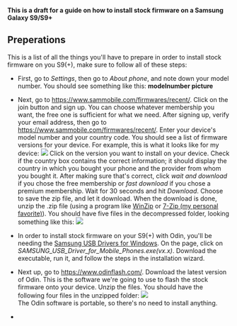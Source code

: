 **This is a draft for a guide on how to install stock firmware on a Samsung Galaxy S9/S9+**

## Preperations
This is a list of all the things you'll have to prepare in order to install stock firmware on you S9(+), make sure to follow all of these steps:
* First, go to *Settings*, then go to *About phone*, and note down your model number. You should see something like this:
**modelnumber picture**
* Next, go to https://www.sammobile.com/firmwares/recent/. Click on the join button and sign up. You can choose whatever membership you want, the free one is sufficient for what we need. After signing up, verify your email address, then go to https://www.sammobile.com/firmwares/recent/. Enter your device's model number and your country code. You should see a list of firmware versions for your device. For example, this is what it looks like for my device:
![](https://user-images.githubusercontent.com/66011441/120787442-a8bc9c80-c52f-11eb-8468-66cdad213a9d.PNG)
  Click on the version you want to install on your device. Check if the country box contains the correct information; it should display the country in which you bought your phone and the provider from whom you bought it. After making sure that's correct, click *wait and download* if you chose the free membership or *fast download* if you chose a premium membership. Wait for 30 seconds and hit *Download*. Choose to save the zip file, and let it download. 
  When the download is done, unzip the .zip file (using a program like [WinZip](https://www.winzip.com/win/nl/) or [7-Zip (my personal favorite)](https://www.7-zip.org/)). You should have five files in the decompressed folder, looking something like this:
  ![](https://user-images.githubusercontent.com/66011441/120792588-0b189b80-c536-11eb-94de-bf649d19c383.PNG)
  
* In order to install stock firmware on your S9(+) with Odin, you'll be needing the [Samsung USB Drivers for Windows](https://developer.samsung.com/mobile/android-usb-driver.html). On the page, click on *SAMSUNG_USB_Driver_for_Mobile_Phones.exe(vx.x)*. Download the executable, run it, and follow the steps in the installation wizard.
* Next up, go to https://www.odinflash.com/. Download the latest version of Odin. This is the software we're going to use to flash the stock firmware onto your device. Unzip the files. You should have the following four files in the unzipped folder:
![](https://user-images.githubusercontent.com/66011441/120792023-38b11500-c535-11eb-80ee-79b97d77f986.PNG)  
  The Odin software is portable, so there's no need to install anything.
* 

